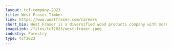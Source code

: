 ```yaml
---
layout: tcf-company-2023
title: West Fraser Timber
link: https://www.westfraser.com/careers
short_bio: West Fraser is a diversified wood products company with more than 60 facilities in Canada, the United States, the United Kingdom, and Europe. From responsibly sourced and sustainably managed forest resources, the Company produces lumber, engineered wood (OSB, LVL, MDF, plywood, particleboard), and other products including pulp, newsprint, wood chips, and renewable energy. West Fraser’s products are used in home construction, repair and remodeling, industrial applications, papers, tissue and box materials.
imageLink: /files/tcf2023/west-fraser.jpeg
industry: Forestry
type: tcf2023
---
```

